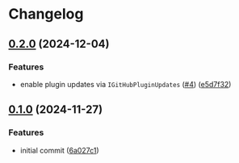 # Changelog

## [0.2.0](https://github.com/dm1tz/TradeLinkGetter/compare/v0.1.0...v0.2.0) (2024-12-04)


### Features

* enable plugin updates via `IGitHubPluginUpdates` ([#4](https://github.com/dm1tz/TradeLinkGetter/issues/4)) ([e5d7f32](https://github.com/dm1tz/TradeLinkGetter/commit/e5d7f3247588b400431d04c6b758c4a11aa76029))

## [0.1.0](https://github.com/dm1tz/TradeLinkGetter/compare/v0.0.1...v0.1.0) (2024-11-27)


### Features

* initial commit ([6a027c1](https://github.com/dm1tz/TradeLinkGetter/commit/6a027c108abeb1d83d251c2ae5b7ed9c608f2e87))
